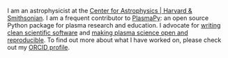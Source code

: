 [Center for Astrophysics | Harvard & Smithsonian]: https://www.cfa.harvard.edu/
[PlasmaPy]: https://github.com/PlasmaPy/PlasmaPy
[writing clean scientific software]: https://doi.org/10.5281/zenodo.3922956
[making plasma science open and reproducible]: https://doi.org/10.5281/zenodo.5397311
[ORCID profile]: https://orcid.org/0000-0001-6628-8033

I am an astrophysicist at the [Center for Astrophysics | Harvard &
Smithsonian]. I am a frequent contributor to [PlasmaPy]: an open 
source Python package for plasma research and education. I 
advocate for [writing clean scientific software] and [making plasma
science open and reproducible]. To find out more about what I have 
worked on, please check out my [ORCID profile].

